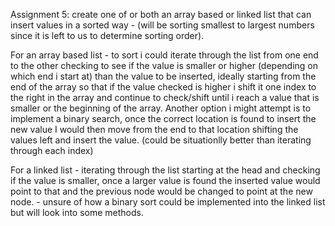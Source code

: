 Assignment 5: create one of or both an array based or linked list that can insert values in a sorted way - (will be sorting smallest to largest numbers since it is left to us to determine sorting order).

For an array based list - to sort i could iterate through the list from one end to the other checking to see if the value is smaller or higher (depending on which end i start at) than the value to be inserted, ideally starting from the end of the array so that if the value checked is higher i shift it one index to the right in the array and continue to check/shift until i reach a value that is smaller or the beginning of the array. Another option i might attempt is to implement a binary search, once the correct location is found to insert the new value I would then move from the end to that location shifting the values left and insert the value. (could be situationlly better than iterating through each index)

For a linked list - iterating through the list starting at the head and checking if the value is smaller, once a larger value is found the inserted value would point to that and the previous node would be changed to point at the new node. - unsure of how a binary sort could be implemented into the linked list but will look into some methods.


